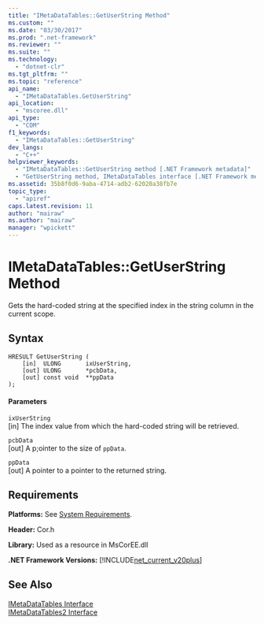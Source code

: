 ```yaml
---
title: "IMetaDataTables::GetUserString Method"
ms.custom: ""
ms.date: "03/30/2017"
ms.prod: ".net-framework"
ms.reviewer: ""
ms.suite: ""
ms.technology: 
  - "dotnet-clr"
ms.tgt_pltfrm: ""
ms.topic: "reference"
api_name: 
  - "IMetaDataTables.GetUserString"
api_location: 
  - "mscoree.dll"
api_type: 
  - "COM"
f1_keywords: 
  - "IMetaDataTables::GetUserString"
dev_langs: 
  - "C++"
helpviewer_keywords: 
  - "IMetaDataTables::GetUserString method [.NET Framework metadata]"
  - "GetUserString method, IMetaDataTables interface [.NET Framework metadata]"
ms.assetid: 35b8f0d6-9aba-4714-adb2-62020a38fb7e
topic_type: 
  - "apiref"
caps.latest.revision: 11
author: "mairaw"
ms.author: "mairaw"
manager: "wpickett"
---
```

# IMetaDataTables::GetUserString Method
Gets the hard-coded string at the specified index in the string column in the current scope.  
  
## Syntax  
  
```  
HRESULT GetUserString (  
    [in]  ULONG       ixUserString,  
    [out] ULONG       *pcbData,  
    [out] const void  **ppData  
);  
```  
  
#### Parameters  
 `ixUserString`  
 [in] The index value from which the hard-coded string will be retrieved.  
  
 `pcbData`  
 [out] A p;ointer to the size of `ppData`.  
  
 `ppData`  
 [out] A pointer to a pointer to the returned string.  
  
## Requirements  
 **Platforms:** See [System Requirements](../../../../docs/framework/get-started/system-requirements.md).  
  
 **Header:** Cor.h  
  
 **Library:** Used as a resource in MsCorEE.dll  
  
 **.NET Framework Versions:** [!INCLUDE[net_current_v20plus](../../../../includes/net-current-v20plus-md.md)]  
  
## See Also  
 [IMetaDataTables Interface](../../../../docs/framework/unmanaged-api/metadata/imetadatatables-interface.md)   
 [IMetaDataTables2 Interface](../../../../docs/framework/unmanaged-api/metadata/imetadatatables2-interface.md)

